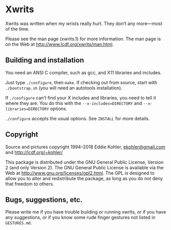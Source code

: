 Xwrits
======

Xwrits was written when my wrists really hurt. They don’t any more—most of the
time.

Please see the man page (xwrits.1) for more information. The man page is on
the Web at <http://www.lcdf.org/xwrits/man.html>.

Building and installation
-------------------------

You need an ANSI C compiler, such as gcc, and X11 libraries and includes.

Just type `./configure`, then `make`. If checking out from source, start with
`./bootstrap.sh` (you will need an autotools installation).

If `./configure` can’t find your X includes and libraries, you need to tell it
where they are. You do this with the `--x-includes=DIRECTORY` and
`--x-libraries=DIRECTORY` options.

`./configure` accepts the usual options. See `INSTALL` for more details.

Copyright
---------

Source and pictures copyright 1994–2018 Eddie Kohler, ekohler@gmail.com and
http://lcdf.org/~kohler/

This package is distributed under the GNU General Public License, Version 2
(and only Version 2). The GNU General Public License is available via the Web
at <http://www.gnu.org/licenses/gpl2.html>. The GPL is designed to allow you
to alter and redistribute the package, as long as you do not deny that freedom
to others.

Bugs, suggestions, etc.
-----------------------

Please write me if you have trouble building or running xwrits, or if you have
any suggestions, or if you know some rude finger gestures not listed in
`GESTURES.md`.
